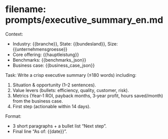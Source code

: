 # filename: prompts/executive_summary_en.md
Context:
- Industry: {{branche}}, State: {{bundesland}}, Size: {{unternehmensgroesse}}
- Core offering: {{hauptleistung}}
- Benchmarks: {{benchmarks_json}}
- Business case: {{business_case_json}}

Task:
Write a crisp executive summary (≤180 words) including:
1) Situation & opportunity (1–2 sentences).
2) Value levers (bullets: efficiency, quality, customer, risk).
3) Metrics (Year‑1 ROI, payback months, 3‑year profit, hours saved/month) from the business case.
4) First step (actionable within 14 days).

Format:
- 3 short paragraphs + a bullet list “Next step”.
- Final line “As of: {{date}}”.
